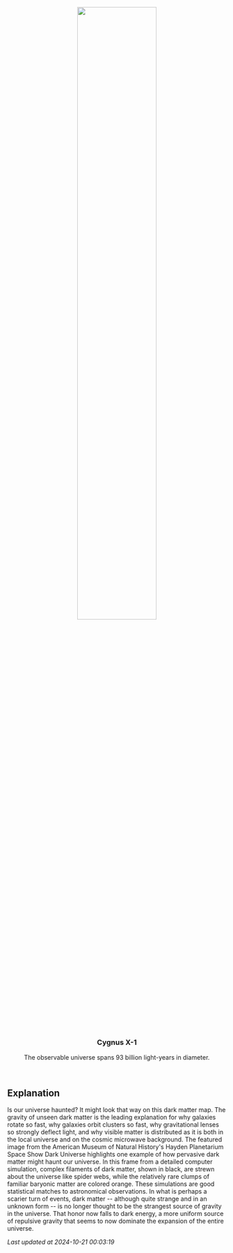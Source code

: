 <p align='center'>
    <img src='https://apod.nasa.gov/apod/image/2410/DarkMatter_KipacAmnh_960.jpg' width='60%' />
    <h3 align="center">Cygnus X-1</h3>
    <p align="center">The observable universe spans 93 billion light-years in diameter.</p>
</p>
<br/>

Explanation
--
Is our universe haunted?  It might look that way on this dark matter map.  The gravity of unseen dark matter is the leading explanation for why galaxies rotate so fast, why galaxies orbit clusters so fast, why gravitational lenses so strongly deflect light, and why visible matter is distributed as it is both in the local universe and on the cosmic microwave background.  The featured image from the American Museum of Natural History's Hayden Planetarium Space Show Dark Universe highlights one example of how pervasive dark matter might haunt our universe.  In this frame from a detailed computer simulation, complex filaments of dark matter, shown in black, are strewn about the universe like spider webs, while the relatively rare clumps of familiar baryonic matter are colored orange. These simulations are good statistical matches to astronomical observations.  In what is perhaps a scarier turn of events, dark matter -- although quite strange and in an unknown form -- is no longer thought to be the strangest source of gravity in the universe. That honor now falls to dark energy, a more uniform source of repulsive gravity that seems to now dominate the expansion of the entire universe. 


*Last updated at 2024-10-21 00:03:19*
